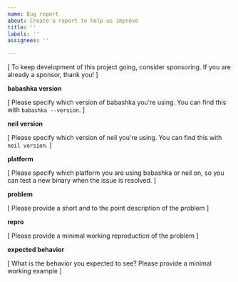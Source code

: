 ```yaml
---
name: Bug report
about: Create a report to help us improve
title: ''
labels: ''
assignees: ''

---
```


[ To keep development of this project going, consider sponsoring. If you are
already a sponsor, thank you! ]

**babashka version**

[ Please specify which version of babashka you're using. You can find this with `babashka --version`. ]

**neil version**

[ Please specify which version of neil you're using. You can find this with `neil version`. ]


**platform**

[ Please specify which platform you are using babashka or neil on, so you can test a
new binary when the issue is resolved. ]

**problem**

[ Please provide a short and to the point description of the problem ]

**repro**

[ Please provide a minimal working reproduction of the problem ]

**expected behavior**

[ What is the behavior you expected to see? Please provide a minimal working example ]
